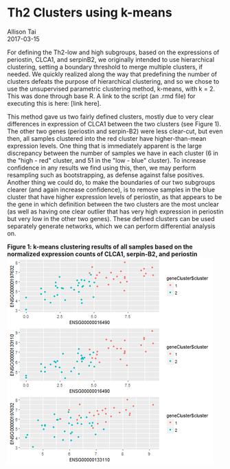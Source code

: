 # Th2 Clusters using k-means
Allison Tai  
2017-03-15  
  
For defining the Th2-low and high subgroups, based on the expressions of periostin, CLCA1, and serpinB2, we originally intended to use hierarchical clustering, setting a boundary threshold to merge multiple clusters, if needed.  We quickly realized along the way that predefining the number of clusters defeats the purpose of hierarchical clustering, and so we chose to use the unsupervised parametric clustering method, k-means, with k = 2.  This was done through base R.  A link to the script (an .rmd file) for executing this is here: [link here].  
  
This method gave us two fairly defined clusters, mostly due to very clear differences in expression of CLCA1 between the two clusters (see Figure 1).  The other two genes (periostin and serpin-B2) were less clear-cut, but even then, all samples clustered into the red cluster have higher-than-mean expression levels.  One thing that is immediately apparent is the large discrepancy between the number of samples we have in each cluster (6 in the "high - red" cluster, and 51 in the "low - blue" cluster).  To increase confidence in any results we find using this, then, we may perform resampling such as bootstrapping, as defense against false positives.  Another thing we could do, to make the boundaries of our two subgroups clearer (and again increase confidence), is to remove samples in the blue cluster that have higher expression levels of periostin, as that appears to be the gene in which definition between the two clusters are the most unclear (as well as having one clear outlier that has very high expression in periostin but very low in the other two genes).  These defined clusters can be used separately generate networks, which we can perform differential analysis on.  

**Figure 1: k-means clustering results of all samples based on the normalized expression counts of CLCA1, serpin-B2, and periostin**
![](k_means.png)<!-- -->